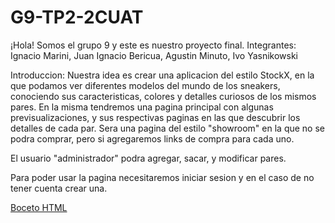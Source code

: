 # G9-TP2-2CUAT

¡Hola! Somos el grupo 9 y este es nuestro proyecto final.
Integrantes: Ignacio Marini, Juan Ignacio Bericua, Agustin Minuto, Ivo Yasnikowski

Introduccion: Nuestra idea es crear una aplicacion del estilo StockX, en la que podamos ver diferentes modelos del mundo de los sneakers, conociendo sus caracteristicas, colores y detalles curiosos de los mismos pares. 
En la misma tendremos una pagina principal con algunas previsualizaciones, y sus respectivas paginas en las que descubrir los detalles de cada par. Sera una pagina del estilo "showroom" en la que no se podra comprar, pero si agregaremos links de compra para cada uno. 

El usuario "administrador" podra agregar, sacar, y modificar pares.
 
 Para poder usar la pagina necesitaremos iniciar sesion y en el caso de no tener cuenta crear una.
 
 
[Boceto HTML](https://www.canva.com/design/DAFOfUUdbO0/IVtc5NMf0k0RgzGV53njrg/view?utm_content=DAFOfUUdbO0&utm_campaign=designshare&utm_medium=link2&utm_source=sharebutton)
